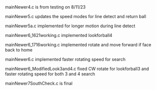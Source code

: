 mainNewer4.c is from testing on 8/11/23

mainNewer5.c updates the speed modes for line detect and return ball

mainNewer5a.c implemented for longer motion during line detect

mainNewer6_1621working.c implemented lookforball4

mainNewer6_1716working.c implemented rotate and move forward if face back to home

mainNewer6.c implemented faster rotating speed for search

mainNewer6_ModifiedLook3and4.c fixed CW rotate for lookforball3 and faster rotating speed for both 3 and 4 search

mainNewer7SouthCheck.c is final